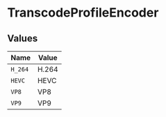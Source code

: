 # TranscodeProfileEncoder


## Values

| Name    | Value   |
| ------- | ------- |
| `H_264` | H.264   |
| `HEVC`  | HEVC    |
| `VP8`   | VP8     |
| `VP9`   | VP9     |